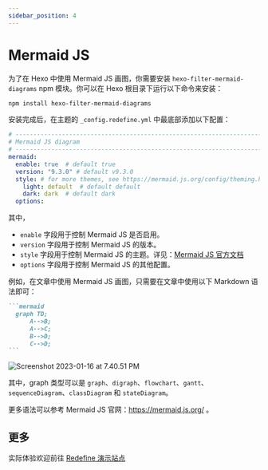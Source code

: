 ```yaml
---
sidebar_position: 4
---
```


# Mermaid JS

为了在 Hexo 中使用 Mermaid JS 画图，你需要安装 `hexo-filter-mermaid-diagrams` npm 模块。你可以在 Hexo 根目录下运行以下命令来安装：

```bash
npm install hexo-filter-mermaid-diagrams
```

安装完成后，在主题的 `_config.redefine.yml` 中最底部添加以下配置：

```yaml
# ---------------------------------------------------------------------------------------
# Mermaid JS diagram 
# ---------------------------------------------------------------------------------------
mermaid: 
  enable: true  # default true 
  version: "9.3.0" # default v9.3.0
  style: # for more themes, see https://mermaid.js.org/config/theming.html
    light: default  # default default
    dark: dark  # default dark 
  options:  
```

其中，

- `enable` 字段用于控制 Mermaid JS 是否启用。
- `version` 字段用于控制 Mermaid JS 的版本。
- `style` 字段用于控制 Mermaid JS 的主题。详见：[Mermaid JS 官方文档](https://mermaid.js.org/config/theming.html)
- `options` 字段用于控制 Mermaid JS 的其他配置。

 例如，在文章中使用 Mermaid JS 画图，只需要在文章中使用以下 Markdown 语法即可： 

````markdown
```mermaid
  graph TD;
      A-->B;
      A-->C;
      B-->D;
      C-->D;
```
````

![Screenshot 2023-01-16 at 7.40.51 PM](https://evan.beee.top/img/2023/01/16/f3ff06b2553ae3f214c5c4421fa94c93.png)

其中，graph 类型可以是 `graph`、`digraph`、`flowchart`、`gantt`、`sequenceDiagram`、`classDiagram` 和 `stateDiagram`。

更多语法可以参考 Mermaid JS 官网：https://mermaid.js.org/ 。

## 更多

实际体验欢迎前往 [Redefine 演示站点](https://redefine.ohevan.com/2022/10/02/theme-demo/)